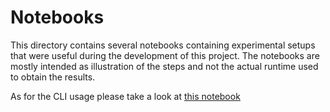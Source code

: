 # Notebooks
This directory contains several notebooks containing experimental setups that were useful during the development of this project. The notebooks are mostly intended as illustration of the steps and not the actual runtime used to obtain the results.

As for the CLI usage please take a look at [this notebook](./jupyter/machine-learning/all-cli-process.ipynb)